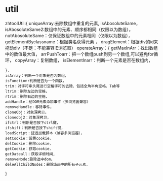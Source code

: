 # util
zhtoolUtil:{
    uniqueArray:去除数组中重复的元素,
    isAbosoluteSame，isAbosoluteSame2:数组中的元素、顺序都相同（仅限以为数组），
    notAbosoluteSame：仅保证数组中的元素相同（仅限以为数组），
    getElementByclassname：根据类名获得元素 ，
    dragElement：根据div的id来拖动div（不足：不能兼容IE浏览器）
    operateArray：{
        getMaxInArr：找出数组中的数值最大值，
        arrPushToarr：把一个数组push到另一个数组,可以避免for循环，
        copyArray：复制数组，
        isElementInarr：判断一个元素是否在数组内，

    }，
    isArray：判断一个对象是否为数组，
    isFunction:判断是否为一个函数，
    trim：对字符串头尾进行空格字符的去除、包括全角半角空格、Tab等
    ltrim：删除左边的空格，
    rtrim：删除右边的空格，
    addHandle：给DOM元素添加事件（多浏览器兼容）
    removeHandle：移除事件，
    cloneObj：对象深拷贝，
    cloneobj2：对象深拷贝，
    ifctrl：判断是否按下ctrl键，
    ifshift：判断是否按下shift键，
    loadScript：延迟加载脚本（兼容多浏览器），
    setCookie：设置cookie，
    delCookie：删除cookie，
    getCookie：获取cookie，
    getDateall：获取详细时间,
    removeNode:删除选中dom，
    deleAllChildNodes：删除dom中的所有子元素，
}
